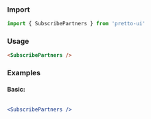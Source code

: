 ### Import
```js static
import { SubscribePartners } from 'pretto-ui'
```

### Usage
```html
<SubscribePartners />

```
### Examples
#### Basic:
```jsx

<SubscribePartners />
```
